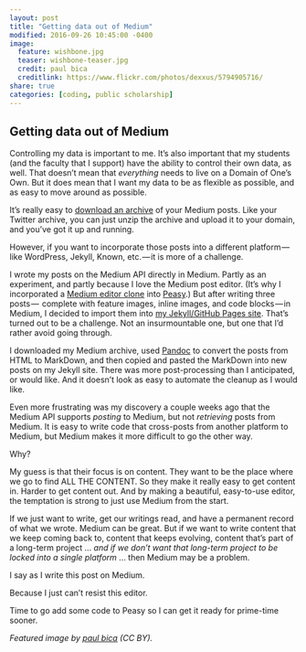```yaml
---
layout: post
title: "Getting data out of Medium"
modified: 2016-09-26 10:45:00 -0400
image:
  feature: wishbone.jpg
  teaser: wishbone-teaser.jpg
  credit: paul bica
  creditlink: https://www.flickr.com/photos/dexxus/5794905716/
share: true
categories: [coding, public scholarship]
---
```


## Getting data out of Medium

Controlling my data is important to me. It’s also important that my students (and the faculty that I support) have the ability to control their own data, as well. That doesn’t mean that *everything* needs to live on a Domain of One’s Own. But it does mean that I want my data to be as flexible as possible, and as easy to move around as possible.

It’s really easy to [download an archive](https://help.medium.com/hc/en-us/articles/214043918-Export-content-from-Medium) of your Medium posts. Like your Twitter archive, you can just unzip the archive and upload it to your domain, and you’ve got it up and running. 

However, if you want to incorporate those posts into a different platform — like WordPress, Jekyll, Known, etc. — it is more of a challenge.

I wrote my posts on the Medium API directly in Medium. Partly as an experiment, and partly because I love the Medium post editor. (It’s why I incorporated a [Medium editor clone](https://yabwe.github.io/medium-editor/) into [Peasy](https://peasy.pushpullfork.com/).) But after writing three posts —  complete with feature images, inline images, and code blocks — in Medium, I decided to import them into [my Jekyll/GitHub Pages site](http://kris.shaffermusic.com/). That’s turned out to be a challenge. Not an insurmountable one, but one that I’d rather avoid going through.

I downloaded my Medium archive, used [Pandoc](http://pandoc.org/) to convert the posts from HTML to MarkDown, and then copied and pasted the MarkDown into new posts on my Jekyll site. There was more post-processing than I anticipated, or would like. And it doesn’t look as easy to automate the cleanup as I would like. 

Even more frustrating was my discovery a couple weeks ago that the Medium API supports *posting* to Medium, but not *retrieving* posts from Medium. It is easy to write code that cross-posts from another platform to Medium, but Medium makes it more difficult to go the other way.

Why?

My guess is that their focus is on content. They want to be the place where we go to find ALL THE CONTENT. So they make it really easy to get content in. Harder to get content out. And by making a beautiful, easy-to-use editor, the temptation is strong to just use Medium from the start. 

If we just want to write, get our writings read, and have a permanent record of what we wrote. Medium can be great. But if we want to write content that we keep coming back to, content that keeps evolving, content that’s part of a long-term project … *and if we don’t want that long-term project to be locked into a single platform* … then Medium may be a problem.

I say as I write this post on Medium.

Because I just can’t resist this editor.

Time to go add some code to Peasy so I can get it ready for prime-time sooner.

*Featured image by [paul bica](https://www.flickr.com/photos/dexxus/5794905716/) (CC BY).*
